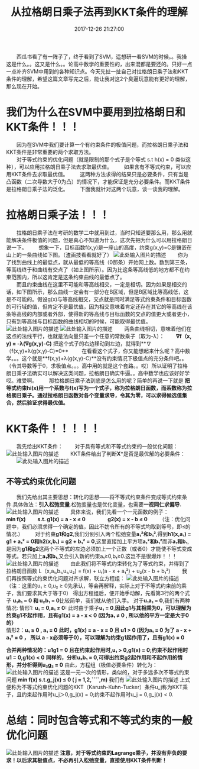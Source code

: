 ﻿---
title: 从拉格朗日乘子法再到KKT条件的理解
date: 2017-12-26 21:27:00
categories:
  - 机器学习
tags:
  - SVM
description: 这次想填一个超级大的坑！！！！！
---
&emsp;&emsp;西瓜书看了有一阵子了，终于看到了SVM，遥想研一看SVM的时候。。我操 这是什么。。这又是什么。。论高中数学的重要性的，出来混都是要还的。只好一点一点补齐SVM中用到的各种知识点。今天先扯一扯自己对拉格朗日乘子法和KKT条件的理解，希望这篇文章写完之后，能让我对这2个臭逼玩意能有更好的理解，那么现在开始。

# 我们为什么在SVM中要用到拉格朗日和KKT条件！！！
&emsp;&emsp;因为在SVM中我们要计算一个有约束条件的极值问题，而拉格朗日乘子法和KKT条件是非常重要的两个求取方法。
<br>
&emsp;&emsp;对于等式约束的优化问题（就是限制的那个式子是个等式 s.t h(x) = 0 类似这种），可以应用拉格朗日乘子法去求取最优值。
&emsp;&emsp;如果含有不等式约束，可以应用KKT条件去求取最优值。
&emsp;&emsp;这两种方法求得的结果只是必要条件，只有当是凸函数（二次导数大于0为凸）的情况下，才能保证是充分必要条件。而KKT条件是拉格朗日乘子法的泛化。
&emsp;&emsp;下面我就针对这两个玩意，谈一谈我的理解。


# 拉格朗日乘子法！！！
&emsp;&emsp;拉格朗日乘子法在考研的数学二中就用到过，当时只知道要那么用，那么用就能解决条件极值的问题，但是真心不知道为什么，这次先把为什么可以用拉格朗日说一下。
&emsp;&emsp;想象一下，目标函数f(x,y)是一座山的高度，约束g(x,y)=C是镶嵌在山上的一条曲线如下图。（渣画技看看就好了）
![此处输入图片的描述][1]
&emsp;&emsp;你为了找到曲线上的最低点，就从最低的等高线（0那条）开始网上数。数到第三条，等高线终于和曲线有交点了（如上图所示）。因为比这条等高线低的地方都不在约束范围内，所以这肯定是这条约束曲线的最低点了。
<br>
&emsp;&emsp;而且约束曲线在这里不可能和等高线相交，一定是相切。因为如果是相交的话，如下图所示，那么曲线一定会有一部分在B区域，但是B区域比等高线低，这是不可能的。假设g(x)与等高线相交，交点就是同时满足等式约束条件和目标函数的可行域的值，但肯定不是最优值，因为相交意味着肯定还存在其它的等高线在该条等高线的内部或者外部，使得新的等高线与目标函数的交点的值更大或者更小，只有到等高线与目标函数的曲线相切的时候，可能取得最优值。
![此处输入图片的描述][2]
![此处输入图片的描述][3]
&emsp;&emsp;两条曲线相切，意味着他们在这点的法线平行，也就是法向量只差一个任意的常数乘子（取为-λ）：
&emsp;&emsp;**∇f（x, y) = -λ(∇g(x,y)-C)** 把这个式子的右边移动到左边，就得到**∇（f(x,y)+λ(g(x,y)-C)=0**
&emsp;&emsp; 在看看这个式子，你又能想起来什么呢？高中数学。。。这个就是**f(x,y)+λ(g(x,y)-C)**没有约束情况下极值点的充分条件吧。。（令其导数等于0，求极值点。。。高中用的就是这个套路。。哎）所以证明了拉格朗日乘子法确实可以解决这类问题，拉格朗日确实牛逼。。高中数学也应该好好学 哎。难受啊。
&emsp;&emsp;那拉格朗日乘子法到底是怎么用的呢？简单的再说一下就是 **把等式约束hi(x)用一个系数与f(x)写为一个式子，称为拉格朗日函数，而系数称为拉格朗日乘子。通过拉格朗日函数对各个变量求导，令其为零，可以求得候选值集合，然后验证求得最优值。**
<br>
# KKT条件！！！！！
&emsp;&emsp;我先给出KKT条件：
&emsp;&emsp;对于具有等式和不等式约束的一般优化问题：
&emsp;&emsp;![此处输入图片的描述][4]
&emsp;&emsp;KKT条件给出了判断**X***是否是最优解的必要条件：
&emsp;&emsp;![此处输入图片的描述][5]

## 不等式约束优化问题
&emsp;&emsp;我们先给出其主要思想：转化的思想——将不等式约束条件变成等式约束条件.具体做法：**引入松弛变量**.松弛变量也是优化变量，也需要**一视同仁求偏导.**
![此处输入图片的描述][6]
&emsp;&emsp;具体来说，我们先看一个一元函数的例子：
&emsp;&emsp;&emsp;&emsp;**min f(x)**
&emsp;&emsp;**s.t. g1(x) = a - x ≤ 0**
&emsp;&emsp;&emsp;&emsp;**g2(x) = x - b ≤ 0**
&emsp;&emsp;（注：优化问题中，我们必须求得一个确定的值，因此不妨令所有的不等式均取到等号，即≤的情况.）
&emsp;&emsp;对于约束**g1和g2**,我们分别引入两个松弛变量**a₁²和b₁²**,得到**h1(x,a₁) = g1 + a₁² = 0和h2(x,b₁) = g2 + b₁² = 0**,这里直接加上平方项**a₁²和b₁²**而非**a₁和b₁**,是因为**g1和g2**这两个不等式的左边必须加上一个正数（或者0）才能使不等式变成等式。若只加上**a₁和b₁**,又会引入新的约束a₁≥0,b₁≥0.这岂不是很爆炸！！！
![此处输入图片的描述][7]
&emsp;&emsp;由此我们将不等式约束转化为了等式约束，并得到了拉格朗日函数
L（x,a₁,b₁,u₁,u₂) = f(x) + u₁(a - x + a₁²) + u₂(x - b + b₁²)
&emsp;&emsp;我们再按照等式约束优化问题对齐求解，联立方程组：
![此处输入图片的描述][8]
（注：这里的u₁ ≥ 0,u₂ ≥ 0先承认，等会再解释，实际上对于不等式约束前的乘子，我们要求其大于等于0）
得出方程组后，便开始手动解，先看第3行的两个式子 **u₁a₁ = 0 和 u₂b₁ = 0**比较简单，我们就从他们入手。
对于**u₁a₁ = 0**,我们有两种情况:
情形1: **u₁ = 0,a₁ ≠ 0:**
此时由于乘子**u₁ = 0**,**因此g1与其相乘为0，可以理解为约束g1不起作用，且有g1(x) = a - x < 0 (因为a₁ ≠ 0 , 所以他的平方一定是大于0的）**
<br>
情形2：**u₁ ≥ 0 , a₁ = 0**
**此时，g1(x) = a - x = 0 且 u1 > 0 (因为a₁ = 0 为了 a - x + a₁² = 0 ， 所以 a - x必须等于0），可以理解为约束g1起作用了，且有g1(x) = 0**

**合并两种情况的：u1g1 = 0 且在约束起作用时,u₁ > 0,g1(x) = 0;约束不起作用时u1 = 0,g1(x) < 0**
**同样的，分析u₂b₁ = 0,可得出约束g2起作用和不起作用的情形，并分析得到u₂g₂ = 0**
由此，方程组（极值必要条件）转化为：
![此处输入图片的描述][9]
这是一元一次的情形，类似的，对于多远多次不等式约束问题
**min f(x)
s.t.g_j(x) ≤ 0 ( j = 1,2,````,m)**
我们有
![此处输入图片的描述][10]
上式便称为不等式约束优化问题的KKT（Karush-Kuhn-Tucker）条件u_j称为KKT乘子，且约束起作用时u_j＞0,g_j(x) = 0;约束不起作用时u_j = 0,g_j(x) < 0.

# 总结：同时包含等式和不等式约束的一般优化问题

![此处输入图片的描述][11]
**注意，对于等式约束的Lagrange乘子，并没有非负的要求！以后求其极值点，不必再引入松弛变量，直接使用KKT条件判断！**


  [1]: http://wx4.sinaimg.cn/mw690/72fdc620ly1fmu7qn45b7j20k00akt8o.jpg
  [2]: http://wx3.sinaimg.cn/mw690/72fdc620ly1fmu88xe79yj209004yjr6.jpg
  [3]: http://wx4.sinaimg.cn/mw690/72fdc620ly1fmu88uoupyj208c060747.jpg
  [4]: http://wx4.sinaimg.cn/mw690/72fdc620ly1fmu94wrl0aj207x02k746.jpg
  [5]: http://wx2.sinaimg.cn/mw690/72fdc620ly1fmu94z9hz2j20cw04nwem.jpg
  [6]: http://wx3.sinaimg.cn/mw690/72fdc620ly1fmu9qs81wdj20k00a8mxa.jpg
  [7]: http://wx4.sinaimg.cn/mw690/72fdc620ly1fmua4u75oxj20j4039t9u.jpg
  [8]: http://wx1.sinaimg.cn/mw690/72fdc620ly1fmubpsfd0oj20d9072dhm.jpg
  [9]: http://wx3.sinaimg.cn/mw690/72fdc620ly1fmubpstwbhj207l033748.jpg
  [10]: http://wx3.sinaimg.cn/mw690/72fdc620ly1fmubptawonj20bh03j3yk.jpg
  [11]: http://wx2.sinaimg.cn/mw690/72fdc620ly1fmuhrzcvsbj20dw083weu.jpg
